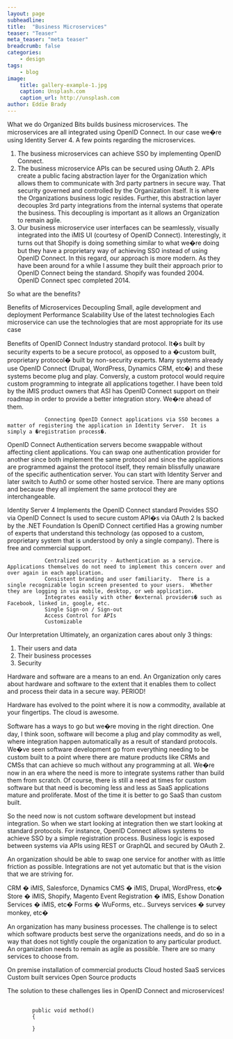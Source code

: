 ```yaml
---
layout: page
subheadline: 
title:  "Business Microservices"
teaser: "Teaser"
meta_teaser: "meta teaser"
breadcrumb: false
categories:
    - design
tags:
    - blog
image:
    title: gallery-example-1.jpg
    caption: Unsplash.com
    caption_url: http://unsplash.com
author: Eddie Brady
---
```


What we do
Organized Bits builds business microservices.  The microservices are all integrated using OpenID Connect.  In our case we�re using Identity Server 4.  A few points regarding the microservices.

1)	The business microservices can achieve SSO by implementing OpenID Connect.
2)	The business microservice APIs can be secured using OAuth 2.  APIs create a public facing abstraction layer for the Organization which allows them to communicate with 3rd party partners in secure way.  That security governed and controlled by the Organization itself.  It is where the Organizations business logic resides.  Further, this abstraction layer decouples 3rd party integrations from the internal systems that operate the business.  This decoupling is important as it allows an Organization to remain agile.
3)	Our business microservice user interfaces can be seamlessly, visually integrated into the iMIS UI (courtesy of OpenID Connect).  Interestingly, it turns out that Shopify is doing something similar to what we�re doing but they have a proprietary way of achieving SSO instead of using OpenID Connect.  In this regard, our approach is more modern.  As they have been around for a while I assume they built their approach prior to OpenID Connect being the standard.  Shopify was founded 2004.  OpenID Connect spec completed 2014.

So what are the benefits?

Benefits of Microservices
                Decoupling
                Small, agile development and deployment
                Performance
                Scalability
                Use of the latest technologies
                Each microservice can use the technologies that are most appropriate for its use case

Benefits of OpenID Connect
                Industry standard protocol. 
                                It�s built by security experts to be a secure protocol, as opposed to a �custom built, proprietary protocol� built by non-security experts.
Many systems already use OpenID Connect (Drupal, WordPress, Dynamics CRM, etc�) and these systems become plug and play.  Conversly, a custom protocol would require custom programming to integrate all applications together.
                                I have been told by the iMIS product owners that ASI has OpenID Connect support on their roadmap in order to provide a better integration story.  We�re ahead of them.

                Connecting OpenID Connect applications via SSO becomes a matter of registering the application in Identity Server.  It is simply a �registration process�.

OpenID Connect Authentication servers become swappable without affecting client applications.  You can swap one authentication provider for another since both implement the same protocol and since the applications are programmed against the protocol itself, they remain blissfully unaware of the specific authentication server.  You can start with Identity Server and later switch to Auth0 or some other hosted service.  There are many options and because they all implement the same protocol they are interchangeable.

Identity Server 4
                Implements the OpenID Connect standard
                Provides SSO via OpenID Connect
                Is used to secure custom API�s via OAuth 2
                Is backed by the .NET Foundation
                Is OpenID Connect certified
                Has a growing number of experts that understand this technology (as opposed to a custom, proprietary system that is understood by only a single company).  There is free and commercial support.

                Centralized security - Authentication as a service.  Applications themselves do not need to implement this concern over and over again in each application.
                Consistent branding and user familiarity.  There is a single recognizable login screen presented to your users.  Whether they are logging in via mobile, desktop, or web application.
                Integrates easily with other �external providers� such as Facebook, linked in, google, etc.
                Single Sign-on / Sign-out
                Access Control for APIs
                Customizable

Our Interpretation
Ultimately, an organization cares about only 3 things:
1)	Their users and data
2)	Their business processes
3)	Security

Hardware and software are a means to an end.  An Organization only cares about hardware and software to the extent that it enables them to collect and process their data in a secure way.  PERIOD!

Hardware has evolved to the point where it is now a commodity, available at your fingertips.  The cloud is awesome.

Software has a ways to go but we�re moving in the right direction.  One day, I think soon, software will become a plug and play commodity as well, where integration happen automatically as a result of standard protocols.  We�ve seen software development go from everything needing to be custom built to a point where there are mature products like CRMs and CMSs that can achieve so much without any programming at all.  We�re now in an era where the need is more to integrate systems rather than build them from scratch.  Of course, there is still a need at times for custom software but that need is becoming less and less as SaaS applications mature and proliferate.  Most of the time it is better to go SaaS than custom built.  

So the need now is not custom software development but instead integration.  So when we start looking at integration then we start looking at standard protocols.  For instance, OpenID Connect allows systems to achieve SSO by a simple registration process.  Business logic is exposed between systems via APIs  using REST or GraphQL and secured by OAuth 2.

An organization should be able to swap one service for another with as little friction as possible.  Integrations are not yet automatic but that is the vision that we are striving for.

CRM � iMIS, Salesforce, Dynamics
CMS � iMIS, Drupal, WordPress, etc�
Store � iMIS, Shopify, Magento
Event Registration � iMIS, Eshow
Donation Services � iMIS, etc�
Forms � WuForms, etc..
Surveys services � survey monkey, etc�

An organization has many business processes.  The challenge is to select which software products best serve the organizations needs, and do so in a way that does not tightly couple the organization to any particular product.  An organization needs to remain as agile as possible.  There are so many services to choose from.

On premise installation of commercial products
Cloud hosted SaaS services
Custom built services
Open Source products

The solution to these challenges lies in OpenID Connect and microservices!

<pre class="highlight">
    <code>
        public void method()
        {
        
        }
    </code>
</pre>